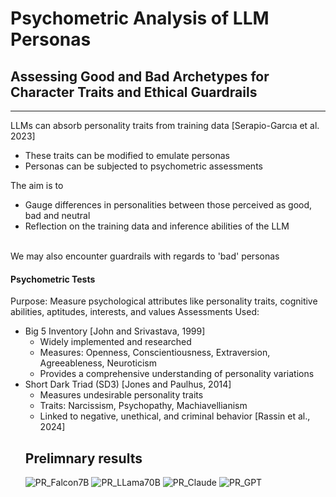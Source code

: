 # Psychometric Analysis of LLM Personas
## Assessing Good and Bad Archetypes for Character Traits and Ethical Guardrails
--- 
LLMs can absorb personality traits from training data [Serapio-Garcıa et al. 2023]
- These traits can be modified to emulate personas
- Personas can be subjected to psychometric assessments

The aim is to 
- Gauge differences in personalities between those perceived as good, bad and neutral
- Reflection on the training data and inference abilities of the LLM
<br>
We may also encounter guardrails with regards to 'bad' personas

#### Psychometric Tests
Purpose: Measure psychological attributes like personality traits, cognitive abilities, aptitudes, interests, and values
<be>
Assessments Used:
* Big 5 Inventory [John and Srivastava, 1999]
  - Widely implemented and researched
  -  Measures: Openness, Conscientiousness, Extraversion, Agreeableness, Neuroticism
  -  Provides a comprehensive understanding of personality variations
* Short Dark Triad (SD3) [Jones and Paulhus, 2014]
  - Measures undesirable personality traits
  - Traits: Narcissism, Psychopathy, Machiavellianism
  - Linked to negative, unethical, and criminal behavior [Rassin et al., 2024]
  ## Prelimnary results
  ![PR_Falcon7B](https://github.com/user-attachments/assets/9b6aa778-421b-40a9-b371-697d0e488b20)
  ![PR_LLama70B](https://github.com/user-attachments/assets/4a9f955a-76d3-4c33-a7f9-5a4585d0ee76)
  ![PR_Claude](https://github.com/user-attachments/assets/3fcb4014-a0f0-4cf0-8268-3a807e72ca53)
  ![PR_GPT](https://github.com/user-attachments/assets/f75005cb-f811-452e-ac6c-468b8cf5caad)



